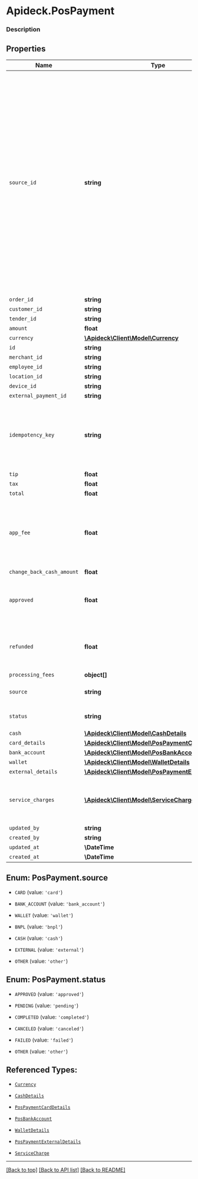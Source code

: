 # Apideck.PosPayment

### Description

## Properties
Name | Type | Description | Notes
------------ | ------------- | ------------- | -------------
`source_id` | **string** | The ID for the source of funds for this payment. Square-only: This can be a payment token (card nonce) generated by the payment form or a card on file made linked to the customer. if recording a payment that the seller received outside of Square, specify either &#x60;CASH&#x60; or &#x60;EXTERNAL&#x60;. | 
`order_id` | **string** |  | 
`customer_id` | **string** |  | 
`tender_id` | **string** |  | 
`amount` | **float** |  | 
`currency` | [**\Apideck\Client\Model\Currency**](Currency.md) |  | 
`id` | **string** |  | [optional] 
`merchant_id` | **string** |  | [optional] 
`employee_id` | **string** |  | [optional] 
`location_id` | **string** |  | [optional] 
`device_id` | **string** |  | [optional] 
`external_payment_id` | **string** |  | [optional] 
`idempotency_key` | **string** | A value you specify that uniquely identifies this request among requests you have sent. | [optional] 
`tip` | **float** |  | [optional] 
`tax` | **float** |  | [optional] 
`total` | **float** |  | [optional] 
`app_fee` | **float** | The amount the developer is taking as a fee for facilitating the payment on behalf of the seller. | [optional] 
`change_back_cash_amount` | **float** |  | [optional] 
`approved` | **float** | The initial amount of money approved for this payment. | [optional] 
`refunded` | **float** | The initial amount of money approved for this payment. | [optional] 
`processing_fees` | **object[]** |  | [optional] 
`source` | **string** | Source of this payment. | [optional] 
`status` | **string** | Status of this payment. | [optional] 
`cash` | [**\Apideck\Client\Model\CashDetails**](CashDetails.md) |  | [optional] 
`card_details` | [**\Apideck\Client\Model\PosPaymentCardDetails**](PosPaymentCardDetails.md) |  | [optional] 
`bank_account` | [**\Apideck\Client\Model\PosBankAccount**](PosBankAccount.md) |  | [optional] 
`wallet` | [**\Apideck\Client\Model\WalletDetails**](WalletDetails.md) |  | [optional] 
`external_details` | [**\Apideck\Client\Model\PosPaymentExternalDetails**](PosPaymentExternalDetails.md) |  | [optional] 
`service_charges` | [**\Apideck\Client\Model\ServiceCharge[]**](ServiceCharge.md) | Optional service charges or gratuity tip applied to the order. | [optional] 
`updated_by` | **string** |  | [optional] 
`created_by` | **string** |  | [optional] 
`updated_at` | **\DateTime** |  | [optional] 
`created_at` | **\DateTime** |  | [optional] 





<a name="SOURCE"></a>
## Enum: PosPayment.source


* `CARD` (value: `'card'`)

* `BANK_ACCOUNT` (value: `'bank_account'`)

* `WALLET` (value: `'wallet'`)

* `BNPL` (value: `'bnpl'`)

* `CASH` (value: `'cash'`)

* `EXTERNAL` (value: `'external'`)

* `OTHER` (value: `'other'`)




<a name="STATUS"></a>
## Enum: PosPayment.status


* `APPROVED` (value: `'approved'`)

* `PENDING` (value: `'pending'`)

* `COMPLETED` (value: `'completed'`)

* `CANCELED` (value: `'canceled'`)

* `FAILED` (value: `'failed'`)

* `OTHER` (value: `'other'`)




## Referenced Types:





* [`Currency`](Currency.md)

















* [`CashDetails`](CashDetails.md)
* [`PosPaymentCardDetails`](PosPaymentCardDetails.md)
* [`PosBankAccount`](PosBankAccount.md)
* [`WalletDetails`](WalletDetails.md)
* [`PosPaymentExternalDetails`](PosPaymentExternalDetails.md)
* [`ServiceCharge`](ServiceCharge.md)





---

[[Back to top]](#) [[Back to API list]](../../../../README.md#documentation-for-api-endpoints) [[Back to README]](../../../../README.md)


